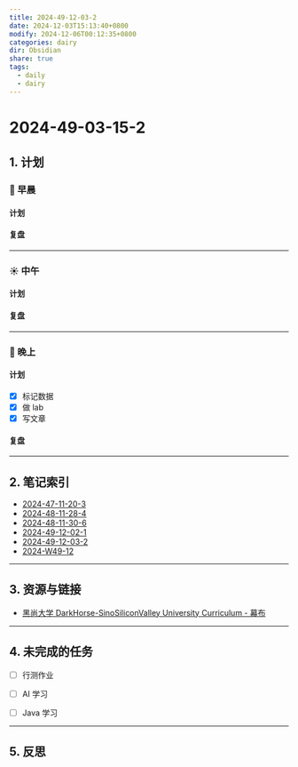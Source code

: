 ```yaml
---
title: 2024-49-12-03-2
date: 2024-12-03T15:13:40+0800
modify: 2024-12-06T00:12:35+0800
categories: dairy
dir: Obsidian
share: true
tags:
  - daily
  - dairy
---
```


# 2024-49-03-15-2

## 1. 计划

### 🌅 早晨

#### 计划 

#### 复盘 

---

### ☀️ 中午

#### 计划 

#### 复盘 

---

### 🌇 晚上

#### 计划

- [x] 标记数据
- [x] 做 lab
- [x] 写文章

#### 复盘 

---

## 2. 笔记索引

- [2024-47-11-20-3](./2024-47-11-20-3.md)
- [2024-48-11-28-4](./2024-48-11-28-4.md)
- [2024-48-11-30-6](./2024-48-11-30-6.md)
- [2024-49-12-02-1](./2024-49-12-02-1.md)
- [2024-49-12-03-2](2024-49-12-03-2.md)
- [2024-W49-12](./2024-W49-12.md)


---

## 3. 资源与链接

- [黑尚大学 DarkHorse-SinoSiliconValley University Curriculum - 幕布](https://mubu.com/doc/1SmZPfl51PH)
---

## 4. 未完成的任务

- [ ] 行测作业
- [ ] AI 学习
- [ ] Java 学习


---

## 5. 反思